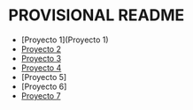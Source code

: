 # PROVISIONAL README

- [Proyecto 1](Proyecto 1)
- [Proyecto 2](Proyecto%202%20-%20La%20red%20dividida)
- [Proyecto 3](Proyecto%203%20-%20Limpieza%20y%20aislamiento)
- [Proyecto 4](Proyecto%204%20-%20Bastionando%20la%20autenticacion)
- [Proyecto 5]
- [Proyecto 6]
- [Proyecto 7](Proyecto%207%20-%20Bacula/)
